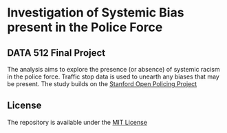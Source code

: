 # Investigation of Systemic Bias present in the Police Force 
## DATA 512 Final Project

The analysis aims to explore the presence (or absence) of systemic racism in the police force. Traffic stop data is used to unearth any biases that may be present. The study builds on the [Stanford Open Policing Project](https://openpolicing.stanford.edu/)

## License
The repository is available under the [MIT License](LICENSE)